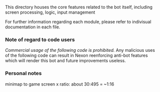 This directory houses the core features related to the bot itself, including screen processing, logic, input management

For further information regarding each module, please refer to indivisual documentation in each file.

### Note of regard to code users
*Commercial usage of the following code is prohibited.* Any malicious uses of the following code can result in
Nexon reenforcing anti-bot features which will render this bot and future improvements useless.

### Personal notes
minimap to game screen x ratio:
about 30:495 = ~1:16
